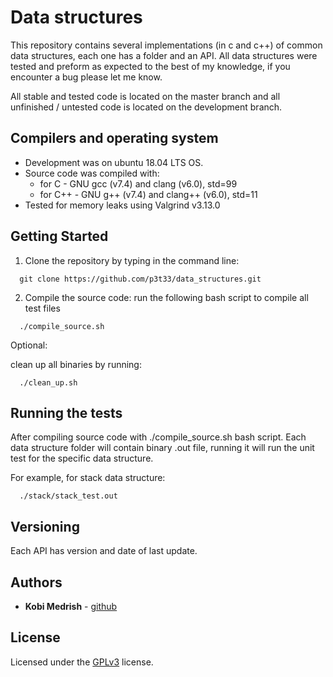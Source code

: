 # Data structures

This repository contains several implementations (in c and c++) of common data structures, each one has a folder and an API. All data structures were tested and preform as expected to the best of my knowledge, if you encounter a bug please let me know. 

All stable and tested code is located on the master branch and all unfinished / untested code is located on the development branch.

## Compilers and operating system
* Development was on ubuntu 18.04 LTS OS.
* Source code was compiled with:
    - for C - GNU gcc (v7.4) and clang (v6.0), std=99
    - for C++ - GNU g++ (v7.4) and clang++ (v6.0), std=11
* Tested for memory leaks using Valgrind v3.13.0
  

## Getting Started

1. Clone the repository by typing in the command line:
```
  git clone https://github.com/p3t33/data_structures.git
```

2. Compile the source code:
run the following bash script to compile all test files 
```
  ./compile_source.sh
```
 
Optional:

clean up all binaries by running:
```
  ./clean_up.sh
```   

## Running the tests
After compiling source code with ./compile_source.sh bash script. Each data structure folder will contain binary .out file, running it will run the unit test for the specific data structure.  

For example, for stack data structure:
```
  ./stack/stack_test.out
```

## Versioning

Each API has version and date of last update.

## Authors

* **Kobi Medrish**  -  [github](hhttps://github.com/p3t33)

## License

Licensed under the [GPLv3](http://www.gnu.org/licenses/gpl-3.0.html) license.


